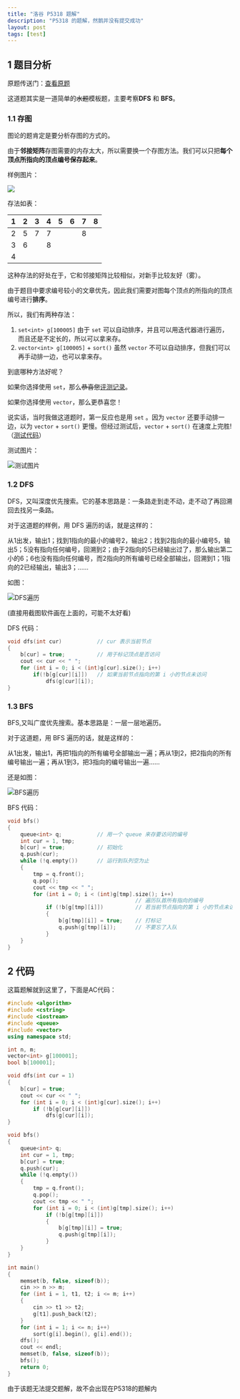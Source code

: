 ```yaml
---
title: "洛谷 P5318 题解"
description: "P5318 的题解，然鹅并没有提交成功"
layout: post
tags: [test]
---
```


## 1 题目分析

原题传送门：[查看原题](https://www.luogu.com.cn/problem/P5318)

这道题其实是一道简单的~~水题~~模板题，主要考察**DFS** 和 **BFS**。

### 1.1 存图

图论的题肯定是要分析存图的方式的。

由于**邻接矩阵**存图需要的内存太大，所以需要换一个存图方法。我们可以只把**每个顶点所指向的顶点编号保存起来**。

样例图片：

![](https://cdn.luogu.com.cn/upload/image_hosting/f4n4tlhi.png)

存法如表：

|   1   |   2   |   3   |   4   |   5   |   6   |   7   |   8   |
| :---: | :---: | :---: | :---: | :---: | :---: | :---: | :---: |
|   2   |   5   |   7   |   7   |       |       |   8   |       |
|   3   |   6   |       |   8   |       |       |       |       |
|   4   |       |       |       |       |       |       |       |

这种存法的好处在于，它和邻接矩阵比较相似，对新手比较友好（雾）。

由于题目中要求编号较小的文章优先，因此我们需要对图每个顶点的所指向的顶点编号进行**排序**。

所以，我们有两种存法：

1. `set<int> g[100005]` 由于 `set` 可以自动排序，并且可以用迭代器进行遍历，而且还是不定长的，所以可以拿来存。
2. `vector<int> g[100005]` + `sort()` 虽然 `vector` 不可以自动排序，但我们可以再手动排一边，也可以拿来存。

到底哪种方法好呢？

如果你选择使用 `set`，那么~~恭喜您~~[评测记录](https://www.luogu.com.cn/record/32317182)。

如果你选择使用 `vector`，那么更恭喜您！

说实话，当时我做这道题时，第一反应也是用 `set` 。因为 `vector` 还要手动排一边，以为 `vector` + `sort()` 更慢。但经过测试后，`vector` + `sort()` 在速度上完胜!（[测试代码](https://www.luogu.com.cn/paste/avs0gs8t)）

测试图片：

![测试图片](https://cdn.luogu.com.cn/upload/image_hosting/gz15kfhj.png)

### 1.2 DFS

DFS，又叫深度优先搜索。它的基本思路是：一条路走到走不动，走不动了再回溯回去找另一条路。

对于这道题的样例，用 DFS 遍历的话，就是这样的：

从1出发，输出1；找到1指向的最小的编号2，输出2；找到2指向的最小编号5，输出5；5没有指向任何编号，回溯到2；由于2指向的5已经输出过了，那么输出第二小的6；6也没有指向任何编号，而2指向的所有编号已经全部输出，回溯到1；1指向的2已经输出，输出3；……

如图：

![DFS遍历](https://cdn.luogu.com.cn/upload/image_hosting/pev7q14z.png)

(直接用截图软件画在上面的，可能不太好看)

DFS 代码：

```cpp
void dfs(int cur)           // cur 表示当前节点
{
    b[cur] = true;          // 用于标记顶点是否访问
    cout << cur << " ";
    for (int i = 0; i < (int)g[cur].size(); i++)
        if(!b[g[cur][i]])   // 如果当前节点指向的第 i 小的节点未访问
            dfs(g[cur][i]);
}
```

### 1.3 BFS

BFS,又叫广度优先搜索。基本思路是：一层一层地遍历。

对于这道题，用 BFS 遍历的话，就是这样的：

从1出发，输出1，再把1指向的所有编号全部输出一遍；再从1到2，把2指向的所有编号输出一遍；再从1到3，把3指向的编号输出一遍……

还是如图：

![BFS遍历](https://cdn.luogu.com.cn/upload/image_hosting/8nb8g35o.png)

BFS 代码：

```cpp
void bfs()
{
    queue<int> q;           // 用一个 queue 来存要访问的编号
    int cur = 1, tmp;
    b[cur] = true;          // 初始化
    q.push(cur);
    while (!q.empty())      // 运行到队列空为止
    {
        tmp = q.front();
        q.pop();
        cout << tmp << " ";
        for (int i = 0; i < (int)g[tmp].size(); i++) 
                                        // 遍历队首所有指向的编号
            if (!b[g[tmp][i]])          // 若当前节点指向的第 i 小的节点未访问
            {
                b[g[tmp][i]] = true;    // 打标记
                q.push(g[tmp][i]);      // 不要忘了入队
            }
    }
}
```

## 2 代码

这篇题解就到这里了，下面是AC代码：

```cpp
#include <algorithm>
#include <cstring>
#include <iostream>
#include <queue>
#include <vector>
using namespace std;

int n, m;
vector<int> g[100001];
bool b[100001];

void dfs(int cur = 1)
{
    b[cur] = true;
    cout << cur << " ";
    for (int i = 0; i < (int)g[cur].size(); i++)
        if (!b[g[cur][i]])
            dfs(g[cur][i]);
}

void bfs()
{
    queue<int> q;
    int cur = 1, tmp;
    b[cur] = true;
    q.push(cur);
    while (!q.empty())
    {
        tmp = q.front();
        q.pop();
        cout << tmp << " ";
        for (int i = 0; i < (int)g[tmp].size(); i++)
            if (!b[g[tmp][i]])
            {
                b[g[tmp][i]] = true;
                q.push(g[tmp][i]);
            }
    }
}

int main()
{
    memset(b, false, sizeof(b));
    cin >> n >> m;
    for (int i = 1, t1, t2; i <= m; i++)
    {
        cin >> t1 >> t2;
        g[t1].push_back(t2);
    }
    for (int i = 1; i <= n; i++)
        sort(g[i].begin(), g[i].end());
    dfs();
    cout << endl;
    memset(b, false, sizeof(b));
    bfs();
    return 0;
}

```

由于该题无法提交题解，故不会出现在P5318的题解内

